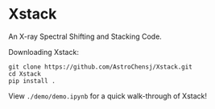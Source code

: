 # Xstack
An X-ray Spectral Shifting and Stacking Code.

Downloading Xstack:
```
git clone https://github.com/AstroChensj/Xstack.git
cd Xstack
pip install .
```

View `./demo/demo.ipynb` for a quick walk-through of Xstack!
